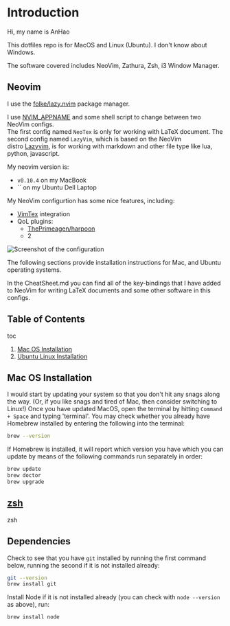 # Introduction

Hi, my name is AnHao

This dotfiles repo is for MacOS and Linux (Ubuntu). I don't know about Windows.

The software covered includes NeoVim, Zathura, Zsh, i3 Window Manager.

## Neovim

I use the [folke/lazy.nvim](https://github.com/folke/lazy.nvim) package manager.

I use [NVIM_APPNAME](https://neovim.io/doc/user/starting.html#%24NVIM_APPNAME) and some shell script to change between two NeoVim configs.  
The first config named `NeoTex` is only for working with LaTeX document. The second config named `LazyVim`, which is based on the NeoVim  
distro [Lazyvim](https://www.lazyvim.org/), is for working with markdown and other file type like lua, python, javascript.

My neovim version is:

- `v0.10.4` on my MacBook
- `` on my Ubuntu Dell Laptop

My NeoVim configurtion has some nice features, including:

- [VimTex](https://github.com/lervag/vimtex) integration
- QoL plugins:
  - [ThePrimeagen/harpoon](https://github.com/ThePrimeagen/harpoon)
  - 2

![Screenshot of the configuration](images/screenshot_cite.png)

The following sections provide installation instructions for Mac, and Ubuntu operating systems.

In the CheatSheet.md you can find all of the key-bindings that I have added to NeoVim for writing LaTeX documents and some other software in this configs.

## Table of Contents

toc

1. [Mac OS Installation](#Mac-OS-Installation)
2. [Ubuntu Linux Installation](#Arch-Linux-Installation)

## Mac OS Installation

I would start by updating your system so that you don't hit any snags along the way.
(Or, if you like snags and tired of Mac, then consider switching to Linux!)
Once you have updated MacOS, open the terminal by hitting `Command + Space` and typing 'terminal'.
You may check whether you already have Homebrew installed by entering the following into the terminal:

```bash
brew --version
```

If Homebrew is installed, it will report which version you have which you can update by means of the following commands run separately in order:

```bash
brew update
brew doctor
brew upgrade
```

## [zsh](https://fishshell.com/)

zsh

## Dependencies

Check to see that you have `git` installed by running the first command below, running the second if it is not installed already:

```bash
git --version
brew install git
```

Install Node if it is not installed already (you can check with `node --version` as above), run:

```bash
brew install node
```
